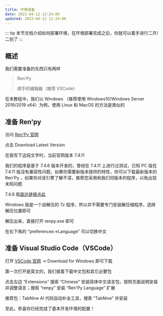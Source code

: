 ```yaml
---
title: 环境准备
date: 2022-04-12 12:24:00
updated: 2022-04-12 12:24:00
---
```


::: tip
本节文档介绍如何部署环境，在环境部署完成之后，你就可以着手进行二开/二创了
:::

## 概述

我们需要准备的东西只有两样

> Ren'Py
>
> 顺手的编辑器（推荐 VSCode）

在本教程中，我们以 Windows （推荐使用 Windows10/Windows Server 2016/2019 x64）为例，使用 Linux 和 MacOS 的方法是类似的

## 准备 Ren'py

访问 [Ren'Py 官网](https://renpy.org/)

点击 Download Latest Version

在我写下这段文字时，当前官网版本 7.4.11

我们的程序是基于 7.4.6 版本开发的，曾经在 7.4.11 上进行过测试，已知 PC 版在 7.4.11 版没有兼容性问题，如果你需要新版本提供的特性，你可以下载最新版本的 Ren'Py ，如果你对该引擎了解不深，推荐您采用和我们同版本的程序，以免出现未知问题

7.4.6 版[直达链接点此](https://renpy.org/release/7.4.6)

Windows 版是一个自解压的 7z 程序，所以并不需要专门安装解压缩程序，选择解压位置即可

解压出来，直接打开 renpy.exe 即可

在右下角的 "preferences->Language" 可以切换中文

## 准备 Visual Studio Code（VSCode）

打开 [VSCode 官网](https://code.visualstudio.com/) -> Download for Windows 即可下载

第一次打开是英文的，我们接着下载中文包和其它必要包

点击左边 “Extensions” 搜索 “Chinese” 安装简体中文语言包，按照页面说明安装并调整语言；搜索 “renpy” 安装 “Ren'Py Language” 扩展

推荐包：TabNine AI 代码自动补全工具，搜索 “TabNine” 并安装

至此，恭喜你已经完成了基本开发环境的配置！

